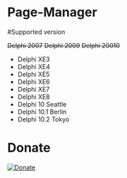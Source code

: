 # Page-Manager

#Supported version

  ~~Delphi 2007~~
  ~~Delphi 2009~~
  ~~Delphi 20010~~  
 - Delphi XE3 
 - Delphi XE4 
 - Delphi XE5
 - Delphi XE6
 - Delphi XE7
 - Delphi XE8 
 - Delphi 10 Seattle
 - Delphi 10.1 Berlin
 - Delphi 10.2 Tokyo

# Donate
[![Donate](https://www.liqpay.com/1492601871674865/static/img/images/logo.svg)](https://www.liqpay.com/ru/checkout/card/mirsovetov)

